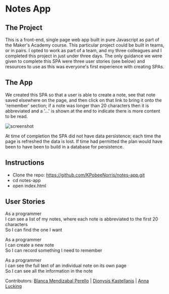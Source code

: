 Notes App
=========

The Project
-----
This is a front-end, single page web app built in pure Javascript as part of the Maker's Academy course.  This particular project could be built in teams, or in pairs.  I opted to work as part of a team, and my three colleagues and I completed this project in just under three days.  The only guidance we were given to complete this SPA were three user stories (see below) and resources to use as this was everyone's first experience with creating SPAs.

The App
-----
We created this SPA so that a user is able to create a note, see that note saved elsewhere on the page, and then click on that link to bring it onto the 'remember' section; if a note was longer than 20 characters then it is abbreviated and a '...' is shown at the end to indicate there is more content to be read.

![screenshot](https://cloud.githubusercontent.com/assets/20423761/22201966/e3f5bbb6-e15d-11e6-9e48-7c6ccd378d38.png)

At time of completion the SPA did not have data persistence; each time the page is refreshed the data is lost.  If time had permitted the plan would have been to have been to build in a database for persistence.  

Instructions
------
* Clone the repo: https://github.com/KPobeeNorris/notes-app.git
* cd notes-app
* open index.html

User Stories
-----

As a programmer  
I can see a list of my notes, where each note is abbreviated to the first 20 characters  
So I can find the one I want  

As a programmer  
I can create a new note  
So I can record something I need to remember  

As a programmer  
I can see the full text of an individual note on its own page  
So I can see all the information in the note  

Contributors:
[Blanca Mendizabal Perello](https://github.com/groundberry) | [Dionysis Kastellanis](https://github.com/diok22) | [Anna Lucking](https://github.com/ALucking1)
